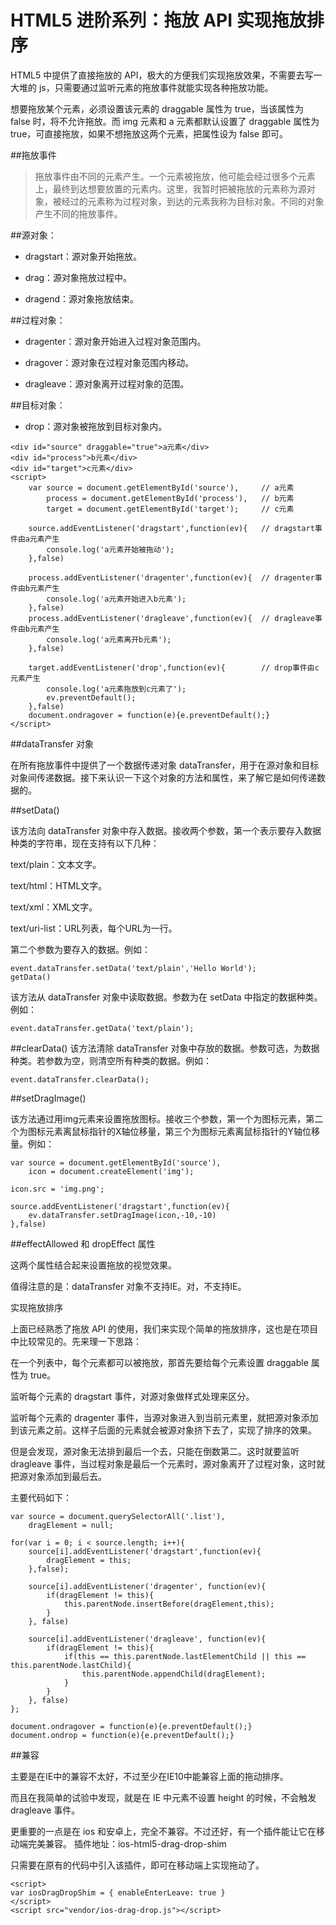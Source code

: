 # HTML5 进阶系列：拖放 API 实现拖放排序

HTML5 中提供了直接拖放的 API，极大的方便我们实现拖放效果，不需要去写一大堆的 js，只需要通过监听元素的拖放事件就能实现各种拖放功能。

想要拖放某个元素，必须设置该元素的 draggable 属性为 true，当该属性为 false 时，将不允许拖放。而 img 元素和 a 元素都默认设置了 draggable 属性为 true，可直接拖放，如果不想拖放这两个元素，把属性设为 false 即可。

##拖放事件

> 拖放事件由不同的元素产生。一个元素被拖放，他可能会经过很多个元素上，最终到达想要放置的元素内。这里，我暂时把被拖放的元素称为源对象，被经过的元素称为过程对象，到达的元素我称为目标对象。不同的对象产生不同的拖放事件。

##源对象：

* dragstart：源对象开始拖放。

* drag：源对象拖放过程中。

* dragend：源对象拖放结束。

##过程对象：

* dragenter：源对象开始进入过程对象范围内。

* dragover：源对象在过程对象范围内移动。

* dragleave：源对象离开过程对象的范围。

##目标对象：
* drop：源对象被拖放到目标对象内。

```
<div id="source" draggable="true">a元素</div>
<div id="process">b元素</div>
<div id="target">c元素</div>
<script>
    var source = document.getElementById('source'),     // a元素
        process = document.getElementById('process'),   // b元素
        target = document.getElementById('target');     // c元素
    
    source.addEventListener('dragstart',function(ev){   // dragstart事件由a元素产生
        console.log('a元素开始被拖动');
    },false)

    process.addEventListener('dragenter',function(ev){  // dragenter事件由b元素产生
        console.log('a元素开始进入b元素');
    },false)
    process.addEventListener('dragleave',function(ev){  // dragleave事件由b元素产生
        console.log('a元素离开b元素');
    },false)

    target.addEventListener('drop',function(ev){        // drop事件由c元素产生
        console.log('a元素拖放到c元素了');
        ev.preventDefault();
    },false)
    document.ondragover = function(e){e.preventDefault();}
</script>
```

##dataTransfer 对象

在所有拖放事件中提供了一个数据传递对象 dataTransfer，用于在源对象和目标对象间传递数据。接下来认识一下这个对象的方法和属性，来了解它是如何传递数据的。

##setData()

该方法向 dataTransfer 对象中存入数据。接收两个参数，第一个表示要存入数据种类的字符串，现在支持有以下几种：

text/plain：文本文字。

text/html：HTML文字。

text/xml：XML文字。

text/uri-list：URL列表，每个URL为一行。

第二个参数为要存入的数据。例如：

```
event.dataTransfer.setData('text/plain','Hello World');
getData()
```

该方法从 dataTransfer 对象中读取数据。参数为在 setData 中指定的数据种类。例如：

```
event.dataTransfer.getData('text/plain');
```
##clearData()
该方法清除 dataTransfer 对象中存放的数据。参数可选，为数据种类。若参数为空，则清空所有种类的数据。例如：

```
event.dataTransfer.clearData();
```
##setDragImage()

该方法通过用img元素来设置拖放图标。接收三个参数，第一个为图标元素，第二个为图标元素离鼠标指针的X轴位移量，第三个为图标元素离鼠标指针的Y轴位移量。例如：

```
var source = document.getElementById('source'),
    icon = document.createElement('img');

icon.src = 'img.png';

source.addEventListener('dragstart',function(ev){
    ev.dataTransfer.setDragImage(icon,-10,-10)
},false)
```

##effectAllowed 和 dropEffect 属性

这两个属性结合起来设置拖放的视觉效果。

值得注意的是：dataTransfer 对象不支持IE。对，不支持IE。

实现拖放排序

上面已经熟悉了拖放 API 的使用，我们来实现个简单的拖放排序，这也是在项目中比较常见的。先来理一下思路：

在一个列表中，每个元素都可以被拖放，那首先要给每个元素设置 draggable 属性为 true。

监听每个元素的 dragstart 事件，对源对象做样式处理来区分。

监听每个元素的 dragenter 事件，当源对象进入到当前元素里，就把源对象添加到该元素之前。这样子后面的元素就会被源对象挤下去了，实现了排序的效果。

但是会发现，源对象无法排到最后一个去，只能在倒数第二。这时就要监听 dragleave 事件，当过程对象是最后一个元素时，源对象离开了过程对象，这时就把源对象添加到最后去。

主要代码如下：

```
var source = document.querySelectorAll('.list'),
    dragElement = null;

for(var i = 0; i < source.length; i++){
    source[i].addEventListener('dragstart',function(ev){
        dragElement = this;
    },false);

    source[i].addEventListener('dragenter', function(ev){
        if(dragElement != this){
            this.parentNode.insertBefore(dragElement,this);
        }
    }, false)

    source[i].addEventListener('dragleave', function(ev){
        if(dragElement != this){
            if(this == this.parentNode.lastElementChild || this == this.parentNode.lastChild){
                this.parentNode.appendChild(dragElement);
            }
        }
    }, false)
};

document.ondragover = function(e){e.preventDefault();}
document.ondrop = function(e){e.preventDefault();}
```



##兼容

主要是在IE中的兼容不太好，不过至少在IE10中能兼容上面的拖动排序。

而且在我简单的试验中发现，就是在 IE 中元素不设置 height 的时候，不会触发 dragleave 事件。

更重要的一点是在 ios 和安卓上，完全不兼容。不过还好，有一个插件能让它在移动端完美兼容。
插件地址：ios-html5-drag-drop-shim

只需要在原有的代码中引入该插件，即可在移动端上实现拖动了。


```
<script>
var iosDragDropShim = { enableEnterLeave: true }
</script>
<script src="vendor/ios-drag-drop.js"></script>
```


